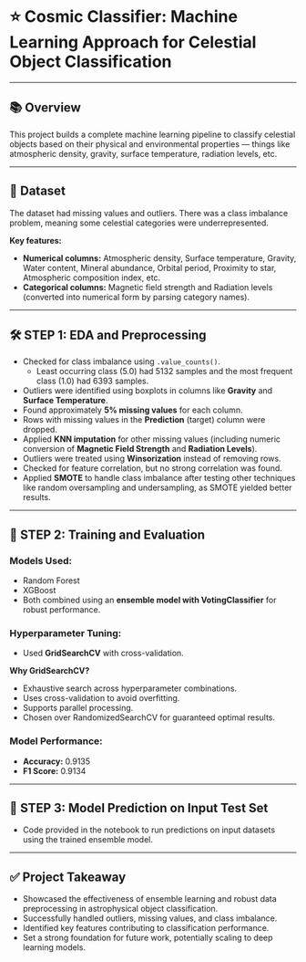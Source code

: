 # ⭐ Cosmic Classifier: Machine Learning Approach for Celestial Object Classification

---

## 📚 **Overview**  
This project builds a complete machine learning pipeline to classify celestial objects based on their physical and environmental properties — things like atmospheric density, gravity, surface temperature, radiation levels, etc.

---

## 📁 **Dataset**  
The dataset had missing values and outliers. There was a class imbalance problem, meaning some celestial categories were underrepresented.

**Key features:**  
- **Numerical columns:** Atmospheric density, Surface temperature, Gravity, Water content, Mineral abundance, Orbital period, Proximity to star, Atmospheric composition index, etc.  
- **Categorical columns:** Magnetic field strength and Radiation levels (converted into numerical form by parsing category names).  

---

## 🛠️ **STEP 1: EDA and Preprocessing**  
- Checked for class imbalance using `.value_counts()`.  
   - Least occurring class (5.0) had 5132 samples and the most frequent class (1.0) had 6393 samples.  
- Outliers were identified using boxplots in columns like **Gravity** and **Surface Temperature**.  
- Found approximately **5% missing values** for each column.  
- Rows with missing values in the **Prediction** (target) column were dropped.  
- Applied **KNN imputation** for other missing values (including numeric conversion of **Magnetic Field Strength** and **Radiation Levels**).  
- Outliers were treated using **Winsorization** instead of removing rows.  
- Checked for feature correlation, but no strong correlation was found.  
- Applied **SMOTE** to handle class imbalance after testing other techniques like random oversampling and undersampling, as SMOTE yielded better results.  

---

## 🤖 **STEP 2: Training and Evaluation**  

### **Models Used:**  
- Random Forest  
- XGBoost  
- Both combined using an **ensemble model with VotingClassifier** for robust performance.  

### **Hyperparameter Tuning:**  
- Used **GridSearchCV** with cross-validation.  

**Why GridSearchCV?**  
- Exhaustive search across hyperparameter combinations.  
- Uses cross-validation to avoid overfitting.  
- Supports parallel processing.  
- Chosen over RandomizedSearchCV for guaranteed optimal results.  

### **Model Performance:**  
- **Accuracy:** 0.9135  
- **F1 Score:** 0.9134  

---

## 🧪 **STEP 3: Model Prediction on Input Test Set**  
- Code provided in the notebook to run predictions on input datasets using the trained ensemble model.  

---

## ✅ **Project Takeaway**  
- Showcased the effectiveness of ensemble learning and robust data preprocessing in astrophysical object classification.  
- Successfully handled outliers, missing values, and class imbalance.  
- Identified key features contributing to classification performance.  
- Set a strong foundation for future work, potentially scaling to deep learning models.  


